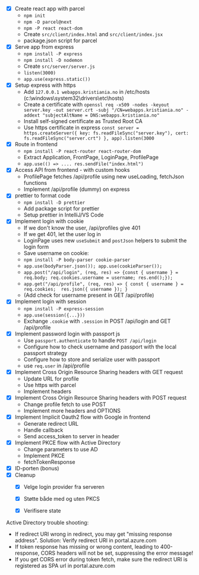 

* [x] Create react app with parcel
  * `npm init`
  * `npm -D parcel@next`
  * `npm -P react react-dom`
  * Create `src/client/index.html` and `src/client/index.jsx`
  * package.json script for parcel
* [x] Serve app from express
  * `npm install -P express`
  * `npm install -D nodemon`
  * Create `src/server/server.js`
  * `listen(3000)`
  * `app.use(express.static())`
* [x] Setup express with https
  * Add `127.0.0.1 webapps.kristiania.no` in /etc/hosts (c:\windows\system32\drivers\etc\hosts)
  * Create a certificate with `openssl req -x509 -nodes -keyout server.key -out server.crt -subj "/CN=webapps.kristiania.no" -addext "subjectAltName = DNS:webapps.kristiania.no"`
  * Install self-signed certificate as Trusted Root CA
  * Use https certificate in express `const server = https.createServer({ key: fs.readFileSync("server.key"), cert: fs.readFileSync("server.crt") }, app).listen(3000`
* [x] Route in frontend
  * `npm install -P react-router react-router-dom`
  * Extract Application, FrontPage, LoginPage, ProfilePage
  * `app.use(() => .... res.sendFile("index.html")`
* [x] Access API from frontend - with custom hooks
  * ProfilePage fetches /api/profile using new useLoading, fetchJson functions
  * Implement /api/profile (dummy) on express
* [x] prettier to format code
  * `npm install -D prettier`
  * Add package script for prettier
  * Setup prettier in IntelliJ/VS Code
* [x] Implement login with cookie
  * If we don't know the user, /api/profiles give 401
  * If we get 401, let the user log in
  * LoginPage uses new `useSubmit` and `postJson` helpers to submit the login form
  * Save username on cookie:
  * `npm install -P body-parser cookie-parser`
  * `app.use(bodyParser.json()); app.use(cookieParser());`
  * `app.post("/api/login", (req, res) => {const { username } = req.body; req.cookies.username = username; res.end();});`
  * `app.get("/api/profile", (req, res) => { const { username } = req.cookies;  res.json({ username }); }`
  * (Add check for username present in GET /api/profile)
* [x] Implement login with session
  * `npm install -P express-session`
  * `app.use(session({...}))`
  * Exchange `.cookie` with `.session` in POST /api/login and GET /api/profile
* [x] Implement password login with passport js
  * Use `passport.authenticate` to handle `POST /api/login`
  * Configure how to check username and passport with the local passport strategy
  * Configure how to store and serialize user with passport
  * use `req.user` in /api/profile
* [x] Implement Cross Origin Resource Sharing headers with GET request
  * Update URL for profile
  * Use https with parcel
  * Implement headers
* [x] Implement Cross Origin Resource Sharing headers with POST request
  * Change profile fetch to use POST
  * Implement more headers and OPTIONS
* [x] Implement Implicit Oauth2 flow with Google in frontend
  * Generate redirect URL
  * Handle callback
  * Send access_token to server in header
* [x] Implement PKCE flow with Active Directory
  * Change parameters to use AD
  * Implement PKCE
  * fetchTokenResponse
* [x] ID-porten (bonus)
* [x] Cleanup
  * [x] Velge login provider fra serveren
  * [x] Støtte både med og uten PKCS
  * [x] Verifisere state

  
Active Directory trouble shooting:

* If redirect URI wrong in redirect, you may get "missing response address". Solution: Verify redirect URI in portal.azure.com
* If token response has missing or wrong content, leading to 400-response, CORS headers will not be set, suppressing the error message!
* If you get CORS error during token fetch, make sure the redirect URI is registered as SPA url in portal.azure.com

